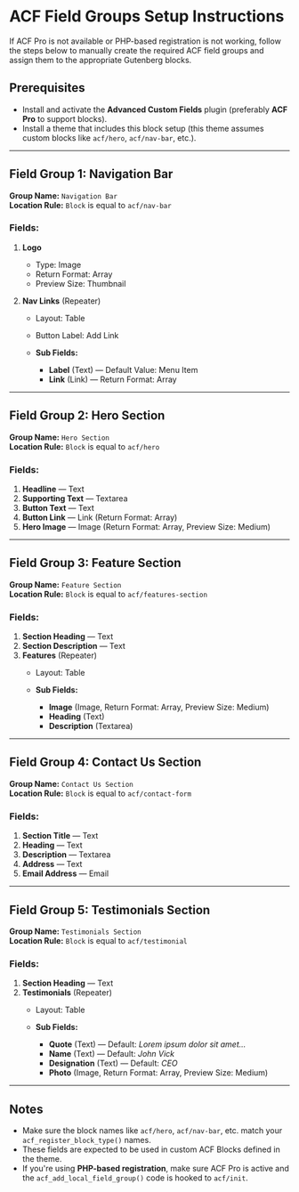 # ACF Field Groups Setup Instructions

If ACF Pro is not available or PHP-based registration is not working, follow the steps below to manually create the required ACF field groups and assign them to the appropriate Gutenberg blocks.

## Prerequisites

- Install and activate the **Advanced Custom Fields** plugin (preferably **ACF Pro** to support blocks).
- Install a theme that includes this block setup (this theme assumes custom blocks like `acf/hero`, `acf/nav-bar`, etc.).

---

## Field Group 1: **Navigation Bar**

**Group Name:** `Navigation Bar`  
**Location Rule:** `Block` is equal to `acf/nav-bar`

### Fields:
1. **Logo**
   - Type: Image
   - Return Format: Array
   - Preview Size: Thumbnail

2. **Nav Links** (Repeater)
   - Layout: Table
   - Button Label: Add Link

   - **Sub Fields:**
     - **Label** (Text) — Default Value: Menu Item
     - **Link** (Link) — Return Format: Array

---

## Field Group 2: **Hero Section**

**Group Name:** `Hero Section`  
**Location Rule:** `Block` is equal to `acf/hero`

### Fields:
1. **Headline** — Text  
2. **Supporting Text** — Textarea  
3. **Button Text** — Text  
4. **Button Link** — Link (Return Format: Array)  
5. **Hero Image** — Image (Return Format: Array, Preview Size: Medium)

---

## Field Group 3: **Feature Section**

**Group Name:** `Feature Section`  
**Location Rule:** `Block` is equal to `acf/features-section`

### Fields:
1. **Section Heading** — Text  
2. **Section Description** — Text  
3. **Features** (Repeater)
   - Layout: Table

   - **Sub Fields:**
     - **Image** (Image, Return Format: Array, Preview Size: Medium)
     - **Heading** (Text)
     - **Description** (Textarea)

---

## Field Group 4: **Contact Us Section**

**Group Name:** `Contact Us Section`  
**Location Rule:** `Block` is equal to `acf/contact-form`

### Fields:
1. **Section Title** — Text  
2. **Heading** — Text  
3. **Description** — Textarea  
4. **Address** — Text  
5. **Email Address** — Email

---

## Field Group 5: **Testimonials Section**

**Group Name:** `Testimonials Section`  
**Location Rule:** `Block` is equal to `acf/testimonial`

### Fields:
1. **Section Heading** — Text  
2. **Testimonials** (Repeater)
   - Layout: Table

   - **Sub Fields:**
     - **Quote** (Text) — Default: _Lorem ipsum dolor sit amet..._
     - **Name** (Text) — Default: _John Vick_
     - **Designation** (Text) — Default: _CEO_
     - **Photo** (Image, Return Format: Array, Preview Size: Medium)

---

## Notes

- Make sure the block names like `acf/hero`, `acf/nav-bar`, etc. match your `acf_register_block_type()` names.
- These fields are expected to be used in custom ACF Blocks defined in the theme.
- If you're using **PHP-based registration**, make sure ACF Pro is active and the `acf_add_local_field_group()` code is hooked to `acf/init`.

